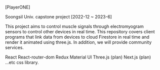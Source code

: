 [PlayerONE]

Soongsil Univ. capstone project [2022-12 ~ 2023-6]

This project aims to control muscle signals through electromyogram sensors to control other devices in real time.
This repository covers client programs that link data from devices to cloud Firestore in real time and render it animated using three.js. 
In addition, we will provide community services.

React
React-router-dom
Redux
Material UI
Three.js (plan)
Next.js (plan)
...etc css library.
